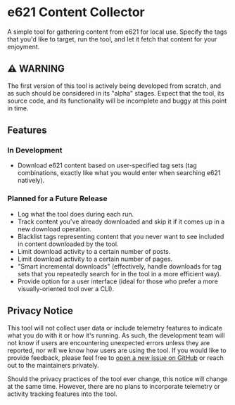 # e621 Content Collector

A simple tool for gathering content from e621 for local use. Specify the tags that you'd like to target, run the tool, and let it fetch that content for your enjoyment.

## ⚠️ WARNING

The first version of this tool is actively being developed from scratch, and as such should be considered in its "alpha" stages. Expect that the tool, its source code, and its functionality will be incomplete and buggy at this point in time.

## Features

### In Development

- Download e621 content based on user-specified tag sets (tag combinations, exactly like what you would enter when searching e621 natively).

### Planned for a Future Release

- Log what the tool does during each run.
- Track content you've already downloaded and skip it if it comes up in a new download operation.
- Blacklist tags representing content that you never want to see included in content downloaded by the tool.
- Limit download activity to a certain number of posts.
- Limit download activity to a certain number of pages.
- "Smart incremental downloads" (effectively, handle downloads for tag sets that you repeatedly search for in the tool in a more efficient way).
- Provide option for a user interface (ideal for those who prefer a more visually-oriented tool over a CLI).

## Privacy Notice

This tool will not collect user data or include telemetry features to indicate what you do with it or how it's running. As such, the development team will not know if users are encountering unexpected errors unless they are reported, nor will we know how users are using the tool. If you would like to provide feedback, please feel free to [open a new issue on GitHub](https://github.com/darkroastcreative/e621-content-collector/issues/new/choose) or reach out to the maintainers privately.

Should the privacy practices of the tool ever change, this notice will change at the same time. However, there are no plans to incorporate telemetry or activity tracking features into the tool.

